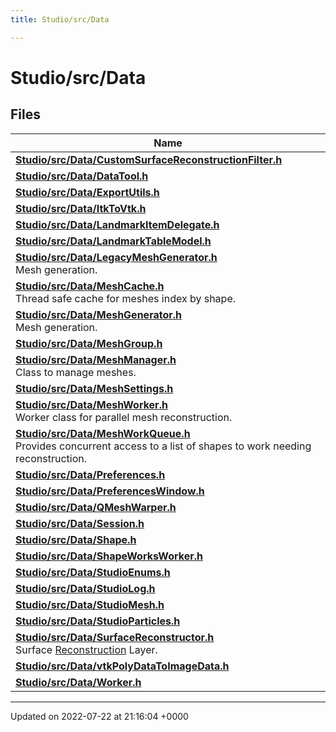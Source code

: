 ```yaml
---
title: Studio/src/Data

---
```


# Studio/src/Data



## Files

| Name           |
| -------------- |
| **[Studio/src/Data/CustomSurfaceReconstructionFilter.h](../Files/CustomSurfaceReconstructionFilter_8h.md#file-customsurfacereconstructionfilter.h)**  |
| **[Studio/src/Data/DataTool.h](../Files/DataTool_8h.md#file-datatool.h)**  |
| **[Studio/src/Data/ExportUtils.h](../Files/ExportUtils_8h.md#file-exportutils.h)**  |
| **[Studio/src/Data/ItkToVtk.h](../Files/ItkToVtk_8h.md#file-itktovtk.h)**  |
| **[Studio/src/Data/LandmarkItemDelegate.h](../Files/LandmarkItemDelegate_8h.md#file-landmarkitemdelegate.h)**  |
| **[Studio/src/Data/LandmarkTableModel.h](../Files/LandmarkTableModel_8h.md#file-landmarktablemodel.h)**  |
| **[Studio/src/Data/LegacyMeshGenerator.h](../Files/LegacyMeshGenerator_8h.md#file-legacymeshgenerator.h)** <br>Mesh generation.  |
| **[Studio/src/Data/MeshCache.h](../Files/MeshCache_8h.md#file-meshcache.h)** <br>Thread safe cache for meshes index by shape.  |
| **[Studio/src/Data/MeshGenerator.h](../Files/MeshGenerator_8h.md#file-meshgenerator.h)** <br>Mesh generation.  |
| **[Studio/src/Data/MeshGroup.h](../Files/MeshGroup_8h.md#file-meshgroup.h)**  |
| **[Studio/src/Data/MeshManager.h](../Files/MeshManager_8h.md#file-meshmanager.h)** <br>Class to manage meshes.  |
| **[Studio/src/Data/MeshSettings.h](../Files/MeshSettings_8h.md#file-meshsettings.h)**  |
| **[Studio/src/Data/MeshWorker.h](../Files/MeshWorker_8h.md#file-meshworker.h)** <br>Worker class for parallel mesh reconstruction.  |
| **[Studio/src/Data/MeshWorkQueue.h](../Files/MeshWorkQueue_8h.md#file-meshworkqueue.h)** <br>Provides concurrent access to a list of shapes to work needing reconstruction.  |
| **[Studio/src/Data/Preferences.h](../Files/Preferences_8h.md#file-preferences.h)**  |
| **[Studio/src/Data/PreferencesWindow.h](../Files/PreferencesWindow_8h.md#file-preferenceswindow.h)**  |
| **[Studio/src/Data/QMeshWarper.h](../Files/QMeshWarper_8h.md#file-qmeshwarper.h)**  |
| **[Studio/src/Data/Session.h](../Files/Session_8h.md#file-session.h)**  |
| **[Studio/src/Data/Shape.h](../Files/Shape_8h.md#file-shape.h)**  |
| **[Studio/src/Data/ShapeWorksWorker.h](../Files/ShapeWorksWorker_8h.md#file-shapeworksworker.h)**  |
| **[Studio/src/Data/StudioEnums.h](../Files/StudioEnums_8h.md#file-studioenums.h)**  |
| **[Studio/src/Data/StudioLog.h](../Files/StudioLog_8h.md#file-studiolog.h)**  |
| **[Studio/src/Data/StudioMesh.h](../Files/StudioMesh_8h.md#file-studiomesh.h)**  |
| **[Studio/src/Data/StudioParticles.h](../Files/StudioParticles_8h.md#file-studioparticles.h)**  |
| **[Studio/src/Data/SurfaceReconstructor.h](../Files/SurfaceReconstructor_8h.md#file-surfacereconstructor.h)** <br>Surface [Reconstruction](../Classes/classReconstruction.md) Layer.  |
| **[Studio/src/Data/vtkPolyDataToImageData.h](../Files/vtkPolyDataToImageData_8h.md#file-vtkpolydatatoimagedata.h)**  |
| **[Studio/src/Data/Worker.h](../Files/Worker_8h.md#file-worker.h)**  |






-------------------------------

Updated on 2022-07-22 at 21:16:04 +0000
